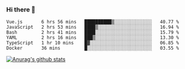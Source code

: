 ### Hi there 👋



<!--
**webB1an/webB1an** is a ✨ _special_ ✨ repository because its `README.md` (this file) appears on your GitHub profile.

Here are some ideas to get you started:

- 🔭 I’m currently working on ...
- 🌱 I’m currently learning ...
- 👯 I’m looking to collaborate on ...
- 🤔 I’m looking for help with ...
- 💬 Ask me about ...
- 📫 How to reach me: ...
- 😄 Pronouns: ...
- ⚡ Fun fact: ...
-->

<!--START_SECTION:waka-->

```text
Vue.js       6 hrs 56 mins   ██████████▒░░░░░░░░░░░░░░   40.77 %
JavaScript   2 hrs 53 mins   ████▒░░░░░░░░░░░░░░░░░░░░   16.94 %
Bash         2 hrs 41 mins   ████░░░░░░░░░░░░░░░░░░░░░   15.79 %
YAML         2 hrs 16 mins   ███▒░░░░░░░░░░░░░░░░░░░░░   13.30 %
TypeScript   1 hr 10 mins    █▓░░░░░░░░░░░░░░░░░░░░░░░   06.85 %
Docker       36 mins         █░░░░░░░░░░░░░░░░░░░░░░░░   03.55 %
```

<!--END_SECTION:waka-->


[![Anurag's github stats](https://github-readme-stats.vercel.app/api?username=webB1an&show_icons=true&theme=radical)](https://github.com/anuraghazra/github-readme-stats)

